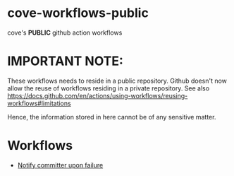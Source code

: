 # cove-workflows-public
cove's **PUBLIC** github action workflows

# IMPORTANT NOTE:
These workflows needs to reside in a public repository. Github doesn't now allow the reuse of workflows residing in a private repository. See also https://docs.github.com/en/actions/using-workflows/reusing-workflows#limitations

Hence, the information stored in here cannot be of any sensitive matter.

# Workflows

- [Notify committer upon failure](src/workflows/notify.md)
